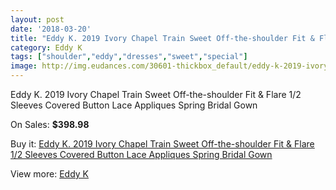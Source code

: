 ```yaml
---
layout: post
date: '2018-03-20'
title: "Eddy K. 2019 Ivory Chapel Train Sweet Off-the-shoulder Fit & Flare 1/2 Sleeves Covered Button Lace Appliques Spring Bridal Gown"
category: Eddy K
tags: ["shoulder","eddy","dresses","sweet","special"]
image: http://img.eudances.com/30601-thickbox_default/eddy-k-2019-ivory-chapel-train-sweet-off-the-shoulder-fit-flare-1-2-sleeves-covered-button-lace-appliques-spring-bridal-gown.jpg
---
```

Eddy K. 2019 Ivory Chapel Train Sweet Off-the-shoulder Fit & Flare 1/2 Sleeves Covered Button Lace Appliques Spring Bridal Gown

On Sales: **$398.98**
<a href="https://www.eudances.com/en/eddy-k/9758-eddy-k-2019-ivory-chapel-train-sweet-off-the-shoulder-fit-flare-1-2-sleeves-covered-button-lace-appliques-spring-bridal-gown.html"><amp-img layout="responsive" width="600" height="600" src="//img.eudances.com/30601-thickbox_default/eddy-k-2019-ivory-chapel-train-sweet-off-the-shoulder-fit-flare-1-2-sleeves-covered-button-lace-appliques-spring-bridal-gown.jpg" alt="Eddy K. 2019 Ivory Chapel Train Sweet Off-the-shoulder Fit & Flare 1/2 Sleeves Covered Button Lace Appliques Spring Bridal Gown 0" /></a>
<a href="https://www.eudances.com/en/eddy-k/9758-eddy-k-2019-ivory-chapel-train-sweet-off-the-shoulder-fit-flare-1-2-sleeves-covered-button-lace-appliques-spring-bridal-gown.html"><amp-img layout="responsive" width="600" height="600" src="//img.eudances.com/30603-thickbox_default/eddy-k-2019-ivory-chapel-train-sweet-off-the-shoulder-fit-flare-1-2-sleeves-covered-button-lace-appliques-spring-bridal-gown.jpg" alt="Eddy K. 2019 Ivory Chapel Train Sweet Off-the-shoulder Fit & Flare 1/2 Sleeves Covered Button Lace Appliques Spring Bridal Gown 1" /></a>
<a href="https://www.eudances.com/en/eddy-k/9758-eddy-k-2019-ivory-chapel-train-sweet-off-the-shoulder-fit-flare-1-2-sleeves-covered-button-lace-appliques-spring-bridal-gown.html"><amp-img layout="responsive" width="600" height="600" src="//img.eudances.com/30602-thickbox_default/eddy-k-2019-ivory-chapel-train-sweet-off-the-shoulder-fit-flare-1-2-sleeves-covered-button-lace-appliques-spring-bridal-gown.jpg" alt="Eddy K. 2019 Ivory Chapel Train Sweet Off-the-shoulder Fit & Flare 1/2 Sleeves Covered Button Lace Appliques Spring Bridal Gown 2" /></a>

Buy it: [Eddy K. 2019 Ivory Chapel Train Sweet Off-the-shoulder Fit & Flare 1/2 Sleeves Covered Button Lace Appliques Spring Bridal Gown](https://www.eudances.com/en/eddy-k/9758-eddy-k-2019-ivory-chapel-train-sweet-off-the-shoulder-fit-flare-1-2-sleeves-covered-button-lace-appliques-spring-bridal-gown.html "Eddy K. 2019 Ivory Chapel Train Sweet Off-the-shoulder Fit & Flare 1/2 Sleeves Covered Button Lace Appliques Spring Bridal Gown")

View more: [Eddy K](https://www.eudances.com/en/151-eddy-k "Eddy K")